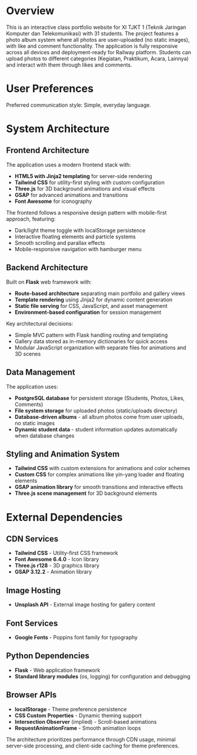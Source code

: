 # Overview

This is an interactive class portfolio website for XI TJKT 1 (Teknik Jaringan Komputer dan Telekomunikasi) with 31 students. The project features a photo album system where all photos are user-uploaded (no static images), with like and comment functionality. The application is fully responsive across all devices and deployment-ready for Railway platform. Students can upload photos to different categories (Kegiatan, Praktikum, Acara, Lainnya) and interact with them through likes and comments.

# User Preferences

Preferred communication style: Simple, everyday language.

# System Architecture

## Frontend Architecture
The application uses a modern frontend stack with:
- **HTML5 with Jinja2 templating** for server-side rendering
- **Tailwind CSS** for utility-first styling with custom configuration
- **Three.js** for 3D background animations and visual effects
- **GSAP** for advanced animations and transitions
- **Font Awesome** for iconography

The frontend follows a responsive design pattern with mobile-first approach, featuring:
- Dark/light theme toggle with localStorage persistence
- Interactive floating elements and particle systems
- Smooth scrolling and parallax effects
- Mobile-responsive navigation with hamburger menu

## Backend Architecture
Built on **Flask** web framework with:
- **Route-based architecture** separating main portfolio and gallery views
- **Template rendering** using Jinja2 for dynamic content generation
- **Static file serving** for CSS, JavaScript, and asset management
- **Environment-based configuration** for session management

Key architectural decisions:
- Simple MVC pattern with Flask handling routing and templating
- Gallery data stored as in-memory dictionaries for quick access
- Modular JavaScript organization with separate files for animations and 3D scenes

## Data Management
The application uses:
- **PostgreSQL database** for persistent storage (Students, Photos, Likes, Comments)
- **File system storage** for uploaded photos (static/uploads directory)
- **Database-driven albums** - all album photos come from user uploads, no static images
- **Dynamic student data** - student information updates automatically when database changes

## Styling and Animation System
- **Tailwind CSS** with custom extensions for animations and color schemes
- **Custom CSS** for complex animations like yin-yang loader and floating elements
- **GSAP animation library** for smooth transitions and interactive effects
- **Three.js scene management** for 3D background elements

# External Dependencies

## CDN Services
- **Tailwind CSS** - Utility-first CSS framework
- **Font Awesome 6.4.0** - Icon library
- **Three.js r128** - 3D graphics library
- **GSAP 3.12.2** - Animation library

## Image Hosting
- **Unsplash API** - External image hosting for gallery content

## Font Services
- **Google Fonts** - Poppins font family for typography

## Python Dependencies
- **Flask** - Web application framework
- **Standard library modules** (os, logging) for configuration and debugging

## Browser APIs
- **localStorage** - Theme preference persistence
- **CSS Custom Properties** - Dynamic theming support
- **Intersection Observer** (implied) - Scroll-based animations
- **RequestAnimationFrame** - Smooth animation loops

The architecture prioritizes performance through CDN usage, minimal server-side processing, and client-side caching for theme preferences.